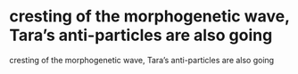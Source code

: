 # cresting of the morphogenetic wave, Tara’s anti-particles are also going

cresting of the morphogenetic wave, Tara’s anti-particles are also going